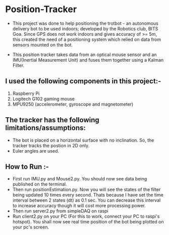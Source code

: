 # Position-Tracker
- This project was done to help positioning the trotbot - an autonomous delivery bot to be used indoors; developed by the Robotics club, BITS Goa. Since GPS does not work indoors and gives accuracy of >= 5m, this created the need of a positioning system which relied on data from sensors mounted on the bot.

- This position tracker takes data from an optical mouse sensor and an IMU(Inertial Measurement Unit) and fuses them together using a Kalman Filter.

## I used the following components in this project:-
1. Raspberry Pi
2. Logitech G102 gaming mouse
3. MPU9250 (accelerometer, gyroscope and magnetometer)

## The tracker has the following limitations/assumptions:
- The bot is placed on a horizontal surface with no inclination. So, the tracker tracks the postion in 2D only.
- Euler angles are used.

## How to Run :-
- First run IMU.py and Mouse2.py. You should now see data being published on the terminal.
- Then run positionEstimation.py. Now you will see the states of the filter being updated 10 times every second. Thats because I have set the time interval between 2 states (dt) as 0.1 sec. You can decrease this interval to increase accuracy though it will cost more processing power.
- Then run server2.py from simpleDAQ on raspi
- Run client2.py on your PC (For this to work, connect your PC to raspi's hotspot). You shall now see real time position of the bot being plotted on your pc's screen. 
